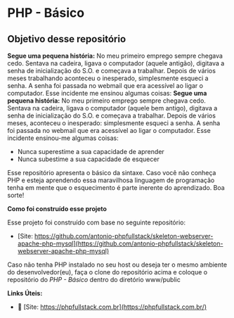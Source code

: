 # PHP - Básico

## Objetivo desse repositório

**Segue uma pequena história:** No meu primeiro emprego sempre chegava cedo. Sentava na cadeira, ligava o computador
(aquele antigão), digitava a senha de inicialização do S.O. e começava a trabalhar. Depois de vários meses trabalhando
aconteceu o inesperado, simplesmente esqueci a senha. A senha foi passada no webmail que era acessível ao ligar o 
computador. Esse incidente me ensinou algumas coisas:
**Segue uma pequena história:** No meu primeiro emprego sempre chegava cedo. Sentava na cadeira, ligava o computador 
(aquele bem antigo), digitava a senha de inicialização do S.O. e começava a trabalhar. Depois de vários meses, aconteceu
o inesperado: simplesmente esqueci a senha. A senha foi passada no webmail que era acessível ao ligar o computador. Esse 
incidente ensinou-me algumas coisas:

- Nunca superestime a sua capacidade de aprender
- Nunca subestime a sua capacidade de esquecer

Esse repositório apresenta o básico da sintaxe. Caso você não conheça PHP e esteja aprendendo essa maravilhosa
linguagem de programação tenha em mente que o esquecimento é parte inerente do aprendizado. Boa sorte!

**Como foi construído esse projeto**

Esse projeto foi construído com base no seguinte repositório:

- [Site: https://github.com/antonio-phpfullstack/skeleton-webserver-apache-php-mysql](https://github.com/antonio-phpfullstack/skeleton-webserver-apache-php-mysql)

Caso não tenha PHP instalado no seu host ou deseja ter o mesmo ambiente do desenvolvedor(eu), faça o clone do 
repositório acima e coloque o repositório do *PHP - Básico* dentro do diretório www/public

**Links Úteis:**

- :tada: [Site: https://phpfullstack.com.br](https://phpfullstack.com.br/)